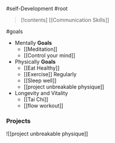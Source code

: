 #self-Development #root 

> [!contents]
> [[Communication Skills]]

#goals 
- Mentally
	**Goals**
	- [[Meditation]]
	- [[Control your mind]]
- Physically
	**Goals**
	 - [[Eat Healthy]] 
	 - [[Exercise]] Regularly
	 - [[Sleep well]]
	 - [[project unbreakable physique]]
- Longevity and Vitality
	- [[Tai Chi]]
	- [[flow workout]]


### Projects

![[project unbreakable physique]]
